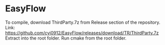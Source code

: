 EasyFlow
========
To compile, download ThirdParty.7z from Release section of the repository.
  Link: https://github.com/cyj0912/EasyFlow/releases/download/TR/ThirdParty.7z
Extract into the root folder.
Run cmake from the root folder.
